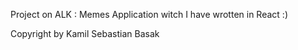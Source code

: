 Project on ALK : Memes Application witch I have wrotten in React  :)

Copyright by Kamil Sebastian Basak
